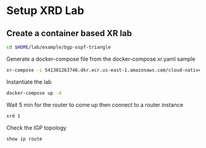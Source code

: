 # Setup XRD Lab

## Create a container based XR lab

```bash
cd $HOME/lab/example/bgp-ospf-triangle
```

Generate a docker-compose file from the docker-compose.xr.yaml sample
```bash
xr-compose -i 541301263746.dkr.ecr.us-east-1.amazonaws.com/cloud-native-router -f docker-compose.xr.yml
```

Instantiate the lab
```bash
docker-compose up -d
```

Wait 5 min for the router to come up then connect to a router instance
```bash
xrd 1
```

Check the IGP topology
```bash
show ip route
```
